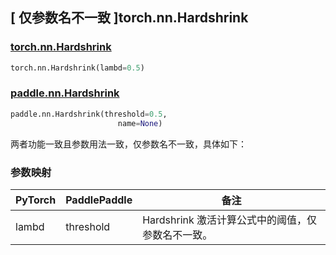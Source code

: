 ## [ 仅参数名不一致 ]torch.nn.Hardshrink
### [torch.nn.Hardshrink](https://pytorch.org/docs/stable/generated/torch.nn.Hardshrink.html?highlight=hardshrink#torch.nn.Hardshrink)

```python
torch.nn.Hardshrink(lambd=0.5)
```

### [paddle.nn.Hardshrink](https://www.paddlepaddle.org.cn/documentation/docs/zh/api/paddle/nn/Hardshrink_cn.html#hardshrink)

```python
paddle.nn.Hardshrink(threshold=0.5,
                        name=None)
```
两者功能一致且参数用法一致，仅参数名不一致，具体如下：

### 参数映射
| PyTorch       | PaddlePaddle | 备注                                                   |
| ------------- | ------------ | ------------------------------------------------------ |
| lambd         | threshold    | Hardshrink 激活计算公式中的阈值，仅参数名不一致。                         |
